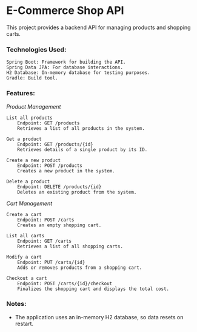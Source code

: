 # E-Commerce Shop API

This project provides a backend API for managing products and shopping carts. 

### Technologies Used:

    Spring Boot: Framework for building the API.
    Spring Data JPA: For database interactions.
    H2 Database: In-memory database for testing purposes.
    Gradle: Build tool.
### Features:
  
*Product Management*

    List all products
        Endpoint: GET /products
        Retrieves a list of all products in the system.

    Get a product
        Endpoint: GET /products/{id}
        Retrieves details of a single product by its ID.

    Create a new product
        Endpoint: POST /products
        Creates a new product in the system.

    Delete a product
        Endpoint: DELETE /products/{id}
        Deletes an existing product from the system.

*Cart Management*

    Create a cart
        Endpoint: POST /carts
        Creates an empty shopping cart.

    List all carts
        Endpoint: GET /carts
        Retrieves a list of all shopping carts.

    Modify a cart
        Endpoint: PUT /carts/{id}
        Adds or removes products from a shopping cart.

    Checkout a cart
        Endpoint: POST /carts/{id}/checkout
        Finalizes the shopping cart and displays the total cost.

### Notes:
- The application uses an in-memory H2 database, so data resets on restart.
